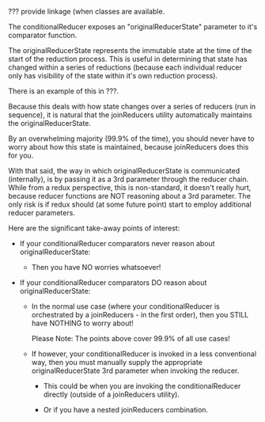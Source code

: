 ??? provide linkage (when classes are available.


The conditionalReducer exposes an "originalReducerState" parameter to
it's comparator function.  

The originalReducerState represents the immutable state at the time of
the start of the reduction process.  This is useful in determining
that state has changed within a series of reductions (because each
individual reducer only has visibility of the state within it's own
reduction process).

There is an example of this in ???.

Because this deals with how state changes over a series of reducers
(run in sequence), it is natural that the joinReducers utility
automatically maintains the originalReducerState.

By an overwhelming majority (99.9% of the time), you should never have
to worry about how this state is maintained, because joinReducers does
this for you.

With that said, the way in which originalReducerState is communicated
(internally), is by passing it as a 3rd parameter through the reducer
chain.  While from a redux perspective, this is non-standard, it
doesn't really hurt, because reducer functions are NOT reasoning about
a 3rd parameter.  The only risk is if redux should (at some
future point) start to employ additional reducer parameters.

Here are the significant take-away points of interest:

- If your conditionalReducer comparators never reason about
  originalReducerState:
  * Then you have NO worries whatsoever!

- If your conditionalReducer comparators DO reason about
  originalReducerState:

  * In the normal use case (where your conditionalReducer is
    orchestrated by a joinReducers - in the first order), then you
    STILL have NOTHING to worry about!

    Please Note: The points above cover 99.9% of all use cases!

  * If however, your conditionalReducer is invoked in a less
    conventional way, then you must manually supply the appropriate
    originalReducerState 3rd parameter when invoking the reducer.

    - This could be when you are invoking the conditionalReducer
      directly (outside of a joinReducers utility).

    - Or if you have a nested joinReducers combination.
